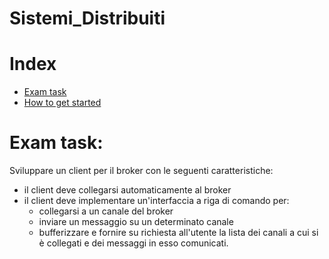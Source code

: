 # Sistemi_Distribuiti


# Index

- [Exam task](#Exam-task)
- [How to get started](#How-to-get-started)
# Exam task:

Sviluppare un client per il broker con le seguenti caratteristiche:

- il client deve collegarsi automaticamente al broker
- il client deve implementare un'interfaccia a riga di comando per:
    - collegarsi a un canale del broker
    - inviare un messaggio su un determinato canale
    - bufferizzare e fornire su richiesta all'utente la lista dei canali a cui
      si è collegati e dei messaggi in esso comunicati.
